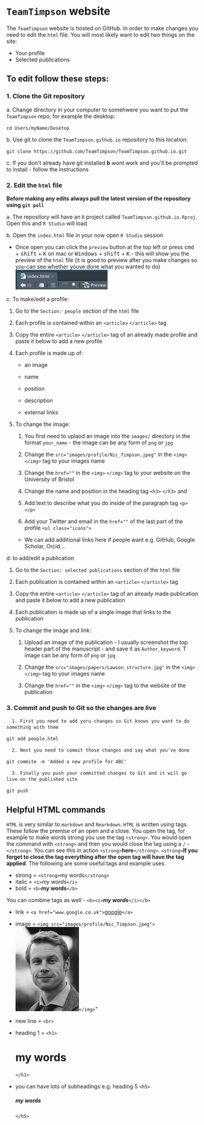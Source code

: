 # `TeamTimpson` website

The `TeamTimpson` website is hosted on GitHub. In order to make changes you need to edit the `html` file. You will most likely want to edit two things on the site:

* Your profile
* Selected publications

## To edit follow these steps:

### 1. Clone the Git repository 

  a. Change directory in your computer to somehwere you want to put the `TeamTimpson` repo, for example the desktop: 
```
cd Users/myName/Desktop
```
  b. Use git to clone the `TeamTimpson.github.io` repository to this location:
```
git clone https://github.com/TeamTimpson/TeamTimpson.github.io.git
```
  c. If you don't already have git installed <b>b</b> wont work and you'll be prompted to install - follow the instructions
  
### 2.  Edit the `html` file
**Before making any edits always pull the latest version of the repository using `git pull`**

  a. The repository will have an `R` project called `TeamTimpson.github.io.Rproj`. Open this and `R Studio` will load
  
  b. Open the `index.html` file in your now open `R Studio` session
  
   * Once open you can click the `preview` button at the top left or press <kbd>cmd</kbd> + <kbd>shift</kbd> + <kbd>K</kbd> on mac or <kbd>Windows</kbd> + <kbd>shift</kbd> + <kbd>K</kbd> - this will show you the preview of the `html` file (it is good to preview after you make changes so you can see whether youve done what you wanted to do)
      ![alt text](images/README/preview_button.png)
  
  c. To make/edit a profile:
      
   1. Go to the `Section: people` section of the `html` file
      
   2. Each profile is contained within an `<article>` `</article>` tag 
      
   3. Copy the entire `<article>` `</article>` tag of an already made profile and paste it below to add a new profile
      
   4. Each profile is made up of:
         * an image
         
         * name
         
         * position
         
         * description
         
         * external links
      
   5. To change the image:
         
      1. You first need to uplaod an image into the `images/` directory in the format `your_name` - the image can be any form of `png` or `jpg`
         
      2. Change the `src="images/profile/Nic_Timpson.jpeg"` in the `<img>` `</img>` tag to your images name
         
      3. Change the `href=""` in the `<img>` `</img>` tag to your website on the University of Bristol
         
      4. Change the name and position in the heading tag `<h3>` `</h3>` and 
         
      5. Add text to describe what you do inside of the paragraph tag `<p>` `</p>`
         
      6. Add your Twitter and email in the `href=""` of the last part of the profile `<ul class="icons">`
            
        * We can add additional links here if people want e.g. GitHub, Google Scholar, Orcid...
  
  d. to add/edit a publication
      
   1. Go to the `Section: selected publications` section of the `html` file
      
   2. Each publication is contained within an `<article>` `</article>` tag
      
   3. Copy the entire `<article>` `</article>` tag of an already made publication and paste it below to add a new publication
      
   4. Each publication is made up of a single image that links to the publication
      
   5. To change the image and link:
          
      1. Upload an image of the publication - I usually screenshot the top header part of the manuscript - and save it as `Author_keyword`. T image can be any form of `png` or `jpg`
          
      2. Change the `src="images/papers/Lawson_structure.jpg"` in the `<img>` `</img>` tag to your images name
          
      3. Change the `href=""` in the `<img>` `</img>` tag to the website of the publication

### 3. Commit and push to Git so the changes are live
      1. First you need to add yoru changes so Git knows you want to do something with them
```
git add people.html
```
      2. Next you need to commit those changes and say what you've done
```
git commite -m 'Added a new profile for ABC'
```
      3. Finally you push your committed changes to Git and it will go live on the published site
```
git push
```

## Helpful HTML commands
`HTML` is very similar to `markdown` and `Rmarkdown`. `HTML` is written using tags. These follow the premise of an open and a close. You open the tag, for example to make words strong you use the tag `<strong>`. You would open the command with `<strong>` and then you would close the tag using a `/` - `</strong>`. You can see this in action `<strong>`<strong>here</strong>`</strong>`. `<strong>`<strong>If you forget to close the tag everything after the open tag will have the tag applied</strong>. The following are some useful tags and example uses.

* strong = `<strong>`my words`</strong>`
* italic = `<i>`<i>my words</i>`</i>`
* bold = `<b>`<b>my words</b>`</b>`

You can combine tags as well - `<b><i>`<b><i>my words</i></b>`</i></b>`

* link = `<a href="www.google.co.uk">`<a href="www.google.co.uk">google</a>`</a>`
* image = `<img src="images/profile/Nic_Timpson.jpeg">`<img src="images/profile/Nic_Timpson.jpeg"></img>`</img>`"
* new line = `<br>`




* heading 1 = `<h1>`<h1>my words</h1>`</h1>`
* you can have lots of subheadings e.g. heading 5 `<h5>`<h5>my words</h5>`</h5>`


